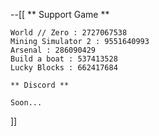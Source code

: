 --[[
    ** Support Game **

    World // Zero : 2727067538
    Mining Simulator 2 : 9551640993
    Arsenal : 286090429
    Build a boat : 537413528
    Lucky Blocks : 662417684

    ** Discord **

    Soon...
]]
